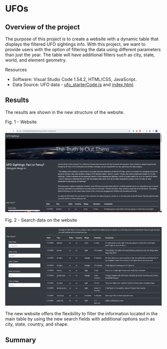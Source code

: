 # UFOs

## Overview of the project

The purpose of this project is to create a website with a dynamic table that displays the filtered UFO sightings info. With this project, we want to provide users with the option of filtering the data using different parameters than just the year. The table will have additional filters such as city, state, world, and element geometry.

Resources
- Software: Visual Studio Code 1.54.2, HTML/CSS, JavaScript. 
- Data Source: UFO data -  [ufo_starterCode.js](https://github.com/Marietas/UFOs/blob/main/static/js/data.js) and [index.html](https://github.com/Marietas/UFOs/blob/main/index.html).

## Results

The results are shown in the new structure of the website.

Fig. 1 - Website

![](https://github.com/Marietas/UFOs/blob/main/static/images/page%201.PNG)

Fig. 2 - Search data on the website

![](https://github.com/Marietas/UFOs/blob/main/static/images/page%202.PNG)



The new website offers the flexibility to filter the information located in the main table by using the new search fields with additional options such as city, state, country, and shape. 

## Summary
